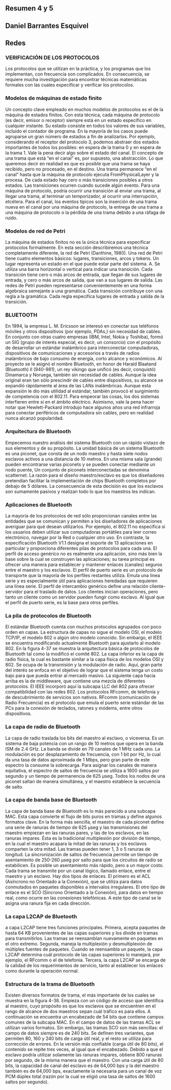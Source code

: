 
## Resumen 4 y 5
## Daniel Barrantes Esquivel
## Redes
### VERIFICACIÓN DE LOS PROTOCOLOS
Los protocolos que se utilizan en la práctica, y los programas que los implementan, con frecuencia son complicados. En consecuencia, se requiere mucha investigación para encontrar técnicas matemáticas formales con las cuales especificar y verificar los protocolos.

### Modelos de máquinas de estado finito
Un concepto clave empleado en muchos modelos de protocolos es el de la máquina de estados finitos. Con esta técnica, cada máquina de protocolo (es decir, emisor o receptor) siempre
está en un estado específico en cualquier instante. Su estado consiste en todos los valores de sus variables, incluido el contador de programa.
En la mayoría de los casos puede agruparse un gran número de estados a fin de analizarlos.
Por ejemplo, considerando el receptor del protocolo 3, podemos abstraer dos estados importantes de todos los posibles: en espera de la trama 0 y en espera de la trama 1.
Vale la pena decir algo sobre el estado del canal. El concepto de una trama que está “en el canal” es, por supuesto, una abstracción. Lo que queremos decir en realidad es que es posible que
una trama se haya recibido, pero no procesado, en el destino. Una trama permanece “en el canal”
hasta que la máquina de protocolo ejecuta FromPhysicalLayer y la procesa.
De cada estado hay cero o más transiciones posibles a otros estados. Las transiciones ocurren
cuando sucede algún evento. Para una máquina de protocolo, podría ocurrir una transición al enviar una trama, al llegar una trama, al terminar un temporizador, al ocurrir una interrupción, etcétera. Para el canal, los eventos típicos son la inserción de una trama nueva en el canal por una máquina de protocolo, la entrega de una trama a una máquina de protocolo o la pérdida de una trama debido a una ráfaga de ruido.

###  Modelos de red de Petri
La máquina de estados finitos no es la única técnica para especificar protocolos formalmente. En esta sección describiremos una técnica completamente diferente, la red de Petri (Danthine, 1980). Una red de Petri tiene cuatro elementos básicos: lugares, transiciones, arcos y tokens. Un lugar representa un estado en el que puede estar parte del sistema.
A. Se utiliza una barra horizontal
o vertical para indicar una transición. Cada transición tiene cero o más arcos de entrada, que llegan de sus lugares de entrada, y cero o más arcos de salida, que van a sus lugares de salida.
Las redes de Petri pueden representarse convenientemente en una forma algebraica semejante
a una gramática. Cada transición contribuye con una regla a la gramática. Cada regla especifica
lugares de entrada y salida de la transición.

###  BLUETOOTH
En 1994, la empresa L. M. Ericsson se interesó en conectar sus teléfonos móviles y otros dispositivos (por ejemplo, PDAs,) sin necesidad de cables. En conjunto con otras cuatro empresas
(IBM, Intel, Nokia y Toshiba), formó un SIG (grupo de interés especial, es decir, un consorcio) con el propósito de desarrollar un estándar inalámbrico para interconectar computadoras, dispositivos de comunicaciones y accesorios a través de radios inalámbricos de bajo consumo de energía, corto alcance y económicos. Al proyecto se le asignó el nombre Bluetooth, en honor de Harald Blaatand (Bluetooth) II (940-981), un rey vikingo que unificó (es decir, conquistó) Dinamarca y Noruega,
también sin necesidad de cables.
Aunque la idea original eran tan sólo prescindir de cables entre dispositivos, su alcance se expandió rápidamente al área de las LANs inalámbricas. Aunque esta expansión le dio más utilidad al estándar, también provocó el surgimiento de competencia con el 802.11. Para empeorar las cosas, los dos sistemas interfieren entre sí en el ámbito eléctrico. Asimismo, vale la pena hacer notar que Hewlett-Packard introdujo hace algunos años una red infrarroja para conectar periféricos de computadora sin cables, pero en realidad nunca alcanzó popularidad.

### Arquitectura de Bluetooth
Empecemos nuestro análisis del sistema Bluetooth con un rápido vistazo de sus elementos y
de su propósito. La unidad básica de un sistema Bluetooth es una piconet, que consta de un
nodo maestro y hasta siete nodos esclavos activos a una distancia de 10 metros. En una misma
sala (grande) pueden encontrarse varias piconets y se pueden conectar mediante un nodo puente, Un conjunto de piconets interconectadas se denomina scatternet.
La razón para el diseño maestro/esclavo es que los diseñadores pretendían facilitar la implementación de chips Bluetooth completos por debajo de 5 dólares. La consecuencia de esta decisión es que los esclavos son sumamente pasivos y realizan todo lo que los maestros les
indican.

###  Aplicaciones de Bluetooth
La mayoría de los protocolos de red sólo proporcionan canales entre las entidades que se comunican y permiten a los diseñadores de aplicaciones averiguar para qué desean utilizarlos. Por ejemplo, el 802.11 no especifica si los usuarios deben utilizar sus computadoras portátiles para leer correo electrónico, navegar por la Red o cualquier otro uso. En contraste, la especificación Bluetooth V1.1 designa el soporte de 13 aplicaciones en particular y proporciona diferentes pilas de protocolos para cada una.
El perfil de acceso genérico no es realmente una aplicación, sino más bien la base sobre la
cual se construyen las aplicaciones; su tarea principal es ofrecer una manera para establecer y mantener enlaces (canales) seguros entre el maestro y los esclavos.
El perfil de puerto serie es un protocolo de transporte que la mayoría de los perfiles restantes utiliza. Emula una línea serie y es especialmente útil para aplicaciones heredadas que requieren una línea serie.
El perfil de intercambio genérico define una relación cliente-servidor para el traslado de
datos. Los clientes inician operaciones, pero tanto un cliente como un servidor pueden fungir
como esclavo. Al igual que el perfil de puerto serie, es la base para otros perfiles.

###  La pila de protocolos de Bluetooth

El estándar Bluetooth cuenta con muchos protocolos agrupados con poco orden en capas. La
estructura de capas no sigue el modelo OSI, el modelo TCP/IP, el modelo 802 o algún otro modelo conocido. Sin embargo, el IEEE se encuentra modificando actualmente Bluetooth para ajustarlo
al modelo 802. En la figura 4-37 se muestra la arquitectura básica de protocolos de Bluetooth tal
como la modificó el comité 802.
La capa inferior es la capa de radio física, la cual es bastante similar a la capa física de los modelos OSI y 802. Se ocupa de la transmisión y la modulación de radio. Aquí, gran parte del interés se enfoca en el objetivo de lograr que el sistema tenga un costo bajo para que pueda entrar al mercado masivo.
La siguiente capa hacia arriba es la de middleware, que contiene una mezcla de diferentes
protocolos. El IEEE incorporó aquí la subcapa LLC del 802 para ofrecer compatibilidad con las
redes 802. Los protocolos RFcomm, de telefonía y de descubrimiento de servicios son nativos.
RFcomm (comunicación de Radio Frecuencia) es el protocolo que emula el puerto serie estándar
de las PCs para la conexión de teclados, ratones y módems, entre otros dispositivos. 

###  La capa de radio de Bluetooth

La capa de radio traslada los bits del maestro al esclavo, o viceversa. Es un sistema de baja potencia con un rango de 10 metros que opera en la banda ISM de 2.4 GHz. La banda se divide en 79
canales de 1 MHz cada uno. La modulación es por desplazamiento de frecuencia, con 1 bit por Hz,
lo cual da una tasa de datos aproximada de 1 Mbps, pero gran parte de este espectro la consume la sobrecarga. Para asignar los canales de manera equitativa, el espectro de saltos de frecuencia se
utiliza a 1600 saltos por segundo y un tiempo de permanencia de 625 μseg. Todos los nodos de
una piconet saltan de manera simultánea, y el maestro establece la secuencia de salto.

###  La capa de banda base de Bluetooth

La capa de banda base de Bluetooth es lo más parecido a una subcapa MAC. Esta capa convierte el flujo de bits puros en tramas y define algunos formatos clave. En la forma más sencilla,
el maestro de cada piconet define una serie de ranuras de tiempo de 625 μseg y las transmisiones
del maestro empiezan en las ranuras pares, y las de los esclavos, en las ranuras impares. Ésta
es la tradicional multiplexión por división de tiempo, en la cual el maestro acapara la mitad
de las ranuras y los esclavos comparten la otra mitad. Las tramas pueden tener 1, 3 o 5 ranuras de
longitud.
La sincronización de saltos de frecuencia permite un tiempo de asentamiento de 250-260 μseg
por salto para que los circuitos de radio se estabilicen. Es posible un asentamiento más rápido, pero a un mayor costo.
Cada trama se transmite por un canal lógico, llamado enlace, entre el maestro y un esclavo.
Hay dos tipos de enlaces. El primero es el ACL (Asíncrono no Orientado a la Conexión), que
se utiliza para datos conmutados en paquetes disponibles a intervalos irregulares.
El otro tipo de enlace es el SCO (Síncrono Orientado a la Conexión), para datos en tiempo
real, como ocurre en las conexiones telefónicas. A este tipo de canal se le asigna una ranura fija
en cada dirección.

###  La capa L2CAP de Bluetooth

a capa L2CAP tiene tres funciones principales. Primera, acepta paquetes de hasta 64 KB provenientes de las capas superiores y los divide en tramas para transmitirlos. Las tramas se reensamblan nuevamente en paquetes en el otro extremo.
Segunda, maneja la multiplexión y desmultiplexión de múltiples fuentes de paquetes. Cuando
se reensambla un paquete, la capa L2CAP determina cuál protocolo de las capas superiores lo manejará, por ejemplo, el RFcomm o el de telefonía.
Tercera, la capa L2CAP se encarga de la calidad de los requerimientos de servicio, tanto al establecer los enlaces como durante la operación normal.

###  Estructura de la trama de Bluetooth

Existen diversos formatos de trama, el más importante de los cuales se muestra en la figura
4-38. Empieza con un código de acceso que identifica al maestro, cuyo propósito es que los esclavos que se encuentren en el rango de alcance de dos maestros sepan cuál tráfico es para ellos.
A continuación se encuentra un encabezado de 54 bits que contiene campos comunes de la subcapa
MAC.
En el campo de datos de las tramas ACL se utilizan varios formatos. Sin embargo, las tramas
SCO son más sencillas: el campo de datos siempre es de 240 bits. Se definen tres variantes, que
permiten 80, 160 y 240 bits de carga útil real, y el resto se utiliza para corrección de errores. En
la versión más confiable (carga útil de 80 bits), el contenido se repite tres veces, al igual que el encabezado.
Debido a que el esclavo podría utilizar solamente las ranuras impares, obtiene 800 ranuras por
segundo, de la misma manera que el maestro. Con una carga útil de 80 bits, la capacidad de canal
del esclavo es de 64,000 bps y la del maestro también es de 64,000 bps, exactamente la necesaria
para un canal de voz PCM dúplex total (razón por la cual se eligió una tasa de saltos de 1600 saltos por segundo). 

